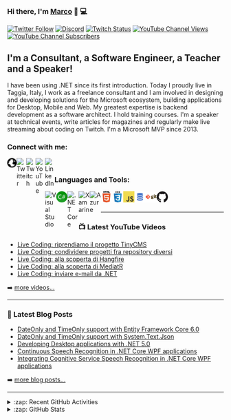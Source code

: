 ### Hi there, I'm [Marco][website] 👋 💻

[![Twitter Follow](https://img.shields.io/twitter/follow/marcominerva?color=1DA1F2&logo=twitter&style=for-the-badge)](https://twitter.com/intent/follow?original_referer=https%3A%2F%2Fgithub.com%2Fmarcominerva&screen_name=marcominerva)
[![Discord](https://img.shields.io/discord/488014271641419777?style=for-the-badge)](https://discord.com/channels/488014271641419777)
[![Twitch Status](https://img.shields.io/twitch/status/marcominerva?style=for-the-badge)](https://www.twitch.tv/marcominerva)
[![YouTube Channel Views](https://img.shields.io/youtube/channel/views/UCYU2iA9BN92QrL3I90YFZfQ?style=for-the-badge)](https://youtube.com/marcominerva)
[![YouTube Channel Subscribers](https://img.shields.io/youtube/channel/subscribers/UCYU2iA9BN92QrL3I90YFZfQ?style=for-the-badge)](https://youtube.com/marcominerva)

## I'm a Consultant, a Software Engineer, a Teacher and a Speaker!

I have been using .NET since its first introduction. Today I proudly live in Taggia, Italy, I work as a freelance consultant and I am involved in designing and developing solutions for the Microsoft ecosystem, building applications for Desktop, Mobile and Web. My greatest expertise is backend development as a software architect. I hold training courses. I'm a speaker at technical events, write articles for magazines and regularly make live streaming about coding on Twitch. I'm a Microsoft MVP since 2013.

### Connect with me:

[<img align="left" alt="About Me" width="22px" src="https://raw.githubusercontent.com/iconic/open-iconic/master/svg/globe.svg" />][website] 
[<img align="left" alt="Twitter" width="22px" src="https://cdn.jsdelivr.net/npm/simple-icons@v3/icons/twitter.svg" />][twitter]
[<img align="left" alt="Twitch" width="22px" src="https://cdn.jsdelivr.net/npm/simple-icons@v3/icons/twitch.svg" />][Twitch]
[<img align="left" alt="YouTube" width="22px" src="https://cdn.jsdelivr.net/npm/simple-icons@v3/icons/youtube.svg" />][youtube]
[<img align="left" alt="LinkedIn" width="22px" src="https://cdn.jsdelivr.net/npm/simple-icons@v3/icons/linkedin.svg" />][linkedin]
<br />

### Languages and Tools:

<img align="left" alt="Visual Studio" width="26px" src="https://visualstudio.microsoft.com/wp-content/uploads/2019/06/BrandVisualStudioWin2019-3.svg" />
<img align="left" alt="C#" width="26px" src="https://raw.githubusercontent.com/github/explore/80688e429a7d4ef2fca1e82350fe8e3517d3494d/topics/csharp/csharp.png" />
<img align="left" alt=".NET Core" width="26px" src="https://adrianwilczynski.gallerycdn.vsassets.io/extensions/adrianwilczynski/asp-net-core-switcher/2.0.2/1577043327534/Microsoft.VisualStudio.Services.Icons.Default" />
<img align="left" alt="Xamarin" width="26px" src="https://raw.githubusercontent.com/detain/svg-logos/780f25886640cef088af994181646db2f6b1a3f8/svg/xamarin.svg" />
<img align="left" alt="Azure" width="26px" src="https://www.vectorlogo.zone/logos/microsoft_azure/microsoft_azure-icon.svg" />
<img align="left" alt="HTML5" width="26px" src="https://raw.githubusercontent.com/github/explore/80688e429a7d4ef2fca1e82350fe8e3517d3494d/topics/html/html.png" />
<img align="left" alt="CSS3" width="26px" src="https://raw.githubusercontent.com/github/explore/80688e429a7d4ef2fca1e82350fe8e3517d3494d/topics/css/css.png" />
<img align="left" alt="JavaScript" width="26px" src="https://raw.githubusercontent.com/github/explore/80688e429a7d4ef2fca1e82350fe8e3517d3494d/topics/javascript/javascript.png" />
<img align="left" alt="SQL" width="26px" src="https://raw.githubusercontent.com/github/explore/80688e429a7d4ef2fca1e82350fe8e3517d3494d/topics/sql/sql.png" />
<img align="left" alt="Git" width="26px" src="https://raw.githubusercontent.com/github/explore/80688e429a7d4ef2fca1e82350fe8e3517d3494d/topics/git/git.png" />
<img align="left" alt="GitHub" width="26px" src="https://raw.githubusercontent.com/github/explore/78df643247d429f6cc873026c0622819ad797942/topics/github/github.png" />

<br />
<br />

---

### 📺 Latest YouTube Videos

<!-- YOUTUBE:START -->
- [Live Coding: riprendiamo il progetto TinyCMS](https://www.youtube.com/watch?v=c4XcHhGGnF8)
- [Live Coding: condividere progetti fra repository diversi](https://www.youtube.com/watch?v=a7aI3hcsaOc)
- [Live Coding: alla scoperta di Hangfire](https://www.youtube.com/watch?v=wMW5oPvoo5A)
- [Live Coding: alla scoperta di MediatR](https://www.youtube.com/watch?v=20HMnsKqVEQ)
- [Live Coding: inviare e-mail da .NET](https://www.youtube.com/watch?v=gttula-vivE)
<!-- YOUTUBE:END -->

➡️ [more videos...][youtube]

---

### 📕 Latest Blog Posts

<!-- BLOG-POST-LIST:START -->
- [DateOnly and TimeOnly support with Entity Framework Core 6.0](https://marcominerva.wordpress.com/2022/01/07/dateonly-and-timeonly-support-with-entity-framework-core-6-0/)
- [DateOnly and TimeOnly support with System.Text.Json](https://marcominerva.wordpress.com/2021/11/22/dateonly-and-timeonly-support-with-system-text-json/)
- [Developing Desktop applications with .NET 5.0](https://marcominerva.wordpress.com/2021/01/04/developing-desktop-applications-with-net-5-0/)
- [Continuous Speech Recognition in .NET Core WPF applications](https://marcominerva.wordpress.com/2020/08/06/continuous-speech-recognition-in-net-core-wpf-applications/)
- [Integrating Cognitive Service Speech Recognition in .NET Core WPF applications](https://marcominerva.wordpress.com/2020/07/31/integrating-cognitive-service-speech-recognition-in-net-core-wpf-applications/)
<!-- BLOG-POST-LIST:END -->

➡️ [more blog posts...][blog]

---
<details>
  <summary>:zap: Recent GitHub Activities</summary>
  
<!--START_SECTION:activity-->
1. ❗️ Closed issue [#37](https://github.com/marcominerva/TinyCMS/issues/37) in [marcominerva/TinyCMS](https://github.com/marcominerva/TinyCMS)
<!--END_SECTION:activity-->

</details>

<details>
  <summary>:zap: GitHub Stats</summary>

  <img align="left" alt="Marco Minerva's GitHub Stats" src="https://github-readme-stats.vercel.app/api?username=marcominerva&show_icons=true&hide_border=true&count_private=true" />

</details>

[website]: https://about.me/marcominerva
[blog]: https://marcominerva.wordpress.com
[twitter]: https://twitter.com/marcominerva
[twitch]: https://twitch.tv/marcominerva
[youtube]: https://www.youtube.com/marcominerva
[linkedin]: https://linkedin.com/in/marcominerva
[sessionsplaylist]: https://www.youtube.com/playlist?list=PLKeFgOgTdtmrNari9fzWIIzgKJ4tAqSqI
